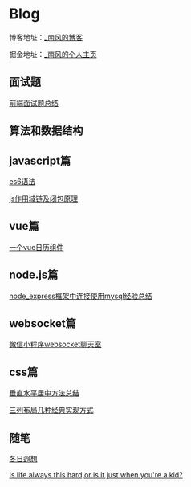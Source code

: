 # Blog

博客地址：[_南风的博客](http://blog.yisujin.cn)

掘金地址：[_南风的个人主页](https://juejin.im/user/5ad0a12d5188255c620f7fc9)

## 面试题
[前端面试题总结](https://github.com/lihao336991/blog/blob/master/_posts/%E9%9D%A2%E8%AF%95%E9%A2%98.md)


## 算法和数据结构

## javascript篇

[es6语法](https://github.com/lihao336991/blog/blob/master/_posts/ES6%E8%AF%AD%E6%B3%95.md)

[js作用域链及闭包原理](https://github.com/lihao336991/blog/blob/master/_posts/2018-12-17.md)

## vue篇

[一个vue日历组件](https://github.com/lihao336991/vue-calendar)

## node.js篇

[node_express框架中连接使用mysql经验总结](https://github.com/lihao336991/blog/blob/master/_posts/node-express-mysql%E6%9C%8D%E5%8A%A1%E7%AB%AF%E5%BC%80%E5%8F%91%E7%BB%8F%E9%AA%8C.md)

## websocket篇

[微信小程序websocket聊天室](https://github.com/lihao336991/blog/blob/master/_posts/2019-2-11.md)

## css篇

[垂直水平居中方法总结](https://github.com/lihao336991/blog/blob/master/_posts/%E5%9E%82%E7%9B%B4%E6%B0%B4%E5%B9%B3%E5%B1%85%E4%B8%AD%E6%96%B9%E6%B3%95%E6%80%BB%E7%BB%93.md)

[三列布局几种经典实现方式](https://github.com/lihao336991/blog/blob/master/_posts/%E4%B8%89%E5%88%97%E5%B8%83%E5%B1%80.md)

## 随笔

[冬日遐想](https://github.com/lihao336991/blog/blob/master/_posts/%E5%86%AC%E6%97%A5%E9%81%90%E6%83%B3.md)

[Is life always this hard,or is it just when you're a kid?](https://github.com/lihao336991/blog/blob/master/_posts/2018-11-28.md)